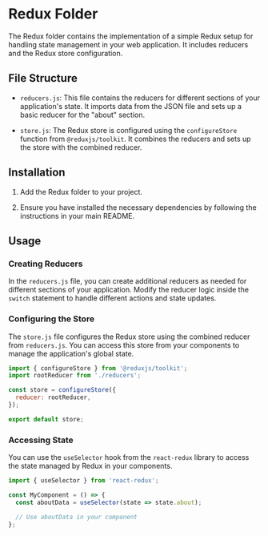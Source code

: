 # Redux Folder

The Redux folder contains the implementation of a simple Redux setup for handling state management in your web application. It includes reducers and the Redux store configuration.

## File Structure

- `reducers.js`: This file contains the reducers for different sections of your application's state. It imports data from the JSON file and sets up a basic reducer for the "about" section.

- `store.js`: The Redux store is configured using the `configureStore` function from `@reduxjs/toolkit`. It combines the reducers and sets up the store with the combined reducer.

## Installation

1. Add the Redux folder to your project.

2. Ensure you have installed the necessary dependencies by following the instructions in your main README.

## Usage

### Creating Reducers

In the `reducers.js` file, you can create additional reducers as needed for different sections of your application. Modify the reducer logic inside the `switch` statement to handle different actions and state updates.

### Configuring the Store

The `store.js` file configures the Redux store using the combined reducer from `reducers.js`. You can access this store from your components to manage the application's global state.

```javascript
import { configureStore } from '@reduxjs/toolkit';
import rootReducer from './reducers';

const store = configureStore({
  reducer: rootReducer,
});

export default store;
```

### Accessing State

You can use the `useSelector` hook from the `react-redux` library to access the state managed by Redux in your components.

```javascript
import { useSelector } from 'react-redux';

const MyComponent = () => {
  const aboutData = useSelector(state => state.about);

  // Use aboutData in your component
};
```